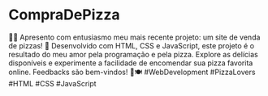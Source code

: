 # CompraDePizza
 🍕✨ Apresento com entusiasmo meu mais recente projeto: um site de venda de pizzas! 🚀 Desenvolvido com HTML, CSS e JavaScript, este projeto é o resultado do meu amor pela programação e pela pizza. Explore as delícias disponíveis e experimente a facilidade de encomendar sua pizza favorita online. Feedbacks são bem-vindos! 📲🍽️ #WebDevelopment #PizzaLovers #HTML #CSS #JavaScript
